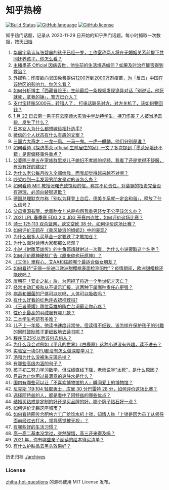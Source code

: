 # 知乎热榜
[![Build Status](https://github.com/ToWeLong/zhihu-hot-questions/workflows/CI/badge.svg)](https://github.com/ToWeLong/zhihu-hot-questions/actions)
[![GitHub language](https://img.shields.io/badge/language-golang-orange.svg)](https://golang.org/)
[![GitHub license](https://img.shields.io/github/license/ToWeLong/zhihu-hot-questions)](https://github.com/ToWeLong/zhihu-hot-questions/blob/main/LICENSE)

知乎热门话题，记录从 2020-11-29 日开始的知乎热门话题。每小时抓取一次数据，按天[归档](./archives)

<!-- BEGIN -->

1. [华晨宇承认与张碧晨的孩子已经一岁，工作室称两人将在无婚姻关系前提下共同抚养孩子，你怎么看？](https://www.zhihu.com/question/440533019)
1. [主播墨茶 Official 因病去世，他生前的生活境遇如何？如果及时治疗能否得到救治？](https://www.zhihu.com/question/440488455)
1. [外媒称：印度欲向邻国免费提供1200万到2000万剂疫苗，为「反击」中国在该地区的影响力。你怎么看？](https://www.zhihu.com/question/440644762)
1. [如何分析博主「西藏冒险王」生前最后一条视频发现诡异对话「别说话，他死就死，拿我的锤」，警方已介入？](https://www.zhihu.com/question/440226087)
1. [支付宝转账5000元，转错人了， 打电话联系对方，对方关机了，该如何要回钱？](https://www.zhihu.com/question/351571558)
1. [1 月 22 日云南一男子在云南师大实验中学劫持学生，持刀伤害 7 人被当场击毙，发生了什么？](https://www.zhihu.com/question/440668867)
1. [日本女人为什么都想嫁给相扑选手?](https://www.zhihu.com/question/352910962)
1. [微信的个人状态有什么有趣的文案？](https://www.zhihu.com/question/440514246)
1. [三国六大奇才：一龙一凤、一马一鬼、一虎一麒麟，他们分别是谁？](https://www.zhihu.com/question/440017706)
1. [如何看待《探访墨茶 official 生前居住的家》一文？多次提到「墨茶家境还不错」是否偏移事件重点？](https://www.zhihu.com/question/440725655)
1. [公婆隔三差五在家族群里发儿子媳妇不孝顺的视频，我看了还是觉得不舒服，有没有好的建议?](https://www.zhihu.com/question/440440260)
1. [为什么老公每月收入全部给我，而我却觉得越来越不对呢？](https://www.zhihu.com/question/434293862)
1. [吵架吵到一半发现男朋友是对的该怎么办？](https://www.zhihu.com/question/422596620)
1. [如何看待 MIT 教授张曙光致饶毅的信，称其不负责任，对裴钢的指责完全没有道理，必须向裴钢道歉？](https://www.zhihu.com/question/440634424)
1. [德国总理默克尔称「别以为拜登上台后，德美关系就一定会和谐」，释放了什么信号？](https://www.zhihu.com/question/440650417)
1. [父母资源有限，龙凤胎女儿总是抱怨我重男轻女不公平该怎么办？](https://www.zhihu.com/question/417785073)
1. [2021 LPL 春季赛 EDG 2:0 JDG 开赛四连胜，如何评价这场比赛？](https://www.zhihu.com/question/440667146)
1. [骑士 125:113 双杀篮网，欧文空砍 38 分，如何评价这场比赛？](https://www.zhihu.com/question/440736450)
1. [如何评价王鸥在《乘风破浪的姐姐2》中的表现?](https://www.zhihu.com/question/440631567)
1. [为什么很多人买基金一定要跌了才敢加仓？](https://www.zhihu.com/question/440460820)
1. [为什么面对读博大家都那么悲观？](https://www.zhihu.com/question/439204161)
1. [小说《射雕英雄传》的主角郭靖就射过一次雕，为什么小说要取这个名字？](https://www.zhihu.com/question/440235365)
1. [如何评价原神硬核广告《原来你也玩原神》？](https://www.zhihu.com/question/440684314)
1. [《三体》里程心、艾AA和庒颜哪个最适合做女朋友？](https://www.zhihu.com/question/435274918)
1. [如何看待“无锡一份进口欧洲甜樱桃表面检测阳性”？疫情期间，欧洲甜樱桃还能吃吗？](https://www.zhihu.com/question/440652915)
1. [唐朝在「安史之乱」后，为何拖了将近一个半世纪才灭亡？](https://www.zhihu.com/question/342407601)
1. [经常主动汇报和从不请示汇报，这两种下属哪种责任心更强？](https://www.zhihu.com/question/437347222)
1. [病毒和细菌的尸体可以吃吗，人体可以吸收吗？](https://www.zhihu.com/question/439649684)
1. [有什么好看的红色连衣裙推荐吗?](https://www.zhihu.com/question/305567605)
1. [《王者荣耀》哪位英雄的阵亡台词最让你心疼？](https://www.zhihu.com/question/422796196)
1. [性价比最高的羽绒服有哪几款？](https://www.zhihu.com/question/21938429)
1. [二本学生考研有多难？](https://www.zhihu.com/question/382462947)
1. [儿子上一年级，他读书速度非常快，但读得不细致。该怎样在保护孩子的兴趣的同时鼓励孩子更细致地去读书呢？](https://www.zhihu.com/question/411684396)
1. [程序员25岁以后该何去何从？](https://www.zhihu.com/question/431580355)
1. [为什么我会对例如《平凡的世界》《白鹿原》这种小说没有兴趣，读不进去？](https://www.zhihu.com/question/266757017)
1. [实验室一块GPU都没有怎么做深度学习？](https://www.zhihu.com/question/299434830)
1. [汤和为什么没被朱元璋杀掉？](https://www.zhihu.com/question/421394045)
1. [有哪些高级内涵的句子？](https://www.zhihu.com/question/430792595)
1. [孩子初二努力学习数学，但成绩直线下降，老师说学“太死”，是什么原因？](https://www.zhihu.com/question/440361057)
1. [目前为止你用过最满意的爽肤水是什么？](https://www.zhihu.com/question/398986367)
1. [国内有哪些可以让「不喜欢博物馆的人」瞬间爱上的博物馆？](https://www.zhihu.com/question/440425208)
1. [尼克斯 119:104 轻取勇士，库里 30 分巴雷特 28 分，如何评价这场比赛？](https://www.zhihu.com/question/440587930)
1. [选择阿特兹的人，都是看中了阿特兹的哪些优点？](https://www.zhihu.com/question/439953387)
1. [结婚买钻戒是定制的好还是买品牌的好，哪个牌子钻石好一点？](https://www.zhihu.com/question/52479536)
1. [如何评价无锡这座城市？](https://www.zhihu.com/question/24613643)
1. [如何看待网传合肥格力工厂给饮水机上锁，知情人称「上锁是因为员工从领导面前经过去打水，领导感觉被无视」？](https://www.zhihu.com/question/440586959)
1. [有哪些好的生活习惯？](https://www.zhihu.com/question/434082763)
1. [高一高二基本没学过，突然醒悟，高三还来得及吗？](https://www.zhihu.com/question/430476316)
1. [2021 年，你有哪些亲子阅读的绘本待买清单？](https://www.zhihu.com/question/439296207)
1. [有什么护肤品去黑头效果好？](https://www.zhihu.com/question/349648209)

<!-- END -->

历史归档 [./archives](./archives)


### License
[zhihu-hot-questions](https://github.com/towelong/zhihu-hot-questions) 的源码使用 MIT License 发布。